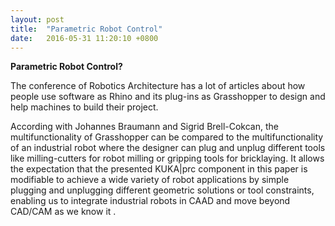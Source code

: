 ```yaml
---
layout: post
title:  "Parametric Robot Control"
date:   2016-05-31 11:20:10 +0800
---
```

**Parametric Robot Control?**

The conference of Robotics Architecture has a lot of articles about how people use software as Rhino and its plug-ins as Grasshopper to design and help machines to build their project.

According with Johannes Braumann and Sigrid Brell-Cokcan, the multifunctionality of Grasshopper can be compared to the multifunctionality of an industrial robot where the designer can plug and unplug different tools like milling-cutters for robot milling or gripping tools for bricklaying. It allows the expectation that the presented KUKA|prc component in this paper is modifiable to achieve a wide variety of robot applications by simple plugging and unplugging different geometric solutions or tool constraints, enabling us to integrate industrial robots in CAAD and move beyond CAD/CAM as we know it .
